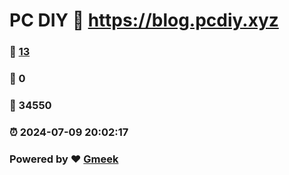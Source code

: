 # PC DIY :link: https://blog.pcdiy.xyz 
### :page_facing_up: [13](https://blog.pcdiy.xyz/tag.html) 
### :speech_balloon: 0 
### :hibiscus: 34550 
### :alarm_clock: 2024-07-09 20:02:17 
### Powered by :heart: [Gmeek](https://github.com/Meekdai/Gmeek)
